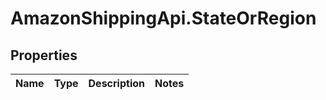 # AmazonShippingApi.StateOrRegion

## Properties
Name | Type | Description | Notes
------------ | ------------- | ------------- | -------------


